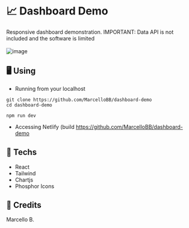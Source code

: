 # 📈 Dashboard Demo
Responsive dashboard demonstration. IMPORTANT: Data API is not included and the software is limited <br><br>
![image](https://user-images.githubusercontent.com/88407713/216768436-aef8242b-5b45-4b84-9b81-0688fccb3c93.png)

## 🖥️ Using
* Running from your localhost
```shell
git clone https://github.com/MarcelloBB/dashboard-demo
cd dashboard-demo

npm run dev
```

* Accessing Netlify (build
https://github.com/MarcelloBB/dashboard-demo

## 📜 Techs
* React
* Tailwind
* Chartjs
* Phosphor Icons

## 📌 Credits
Marcello B.
